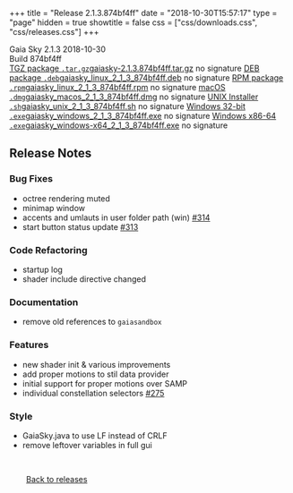 +++
title = "Release 2.1.3.874bf4ff"
date = "2018-10-30T15:57:17"
type = "page"
hidden = true
showtitle = false
css = ["css/downloads.css", "css/releases.css"]
+++

<div class="download-container">
<div id="download-title">
<i class="i mdi:tag"></i>
Gaia Sky <span class="downloads-version">2.1.3</span> 
<time class="downloads-releasedate" datetime="2018-10-30T15:57:17" title="Published: 2018-10-30T15:57:17"><i class="i mdi:calendar"></i> 2018-10-30</time>
<div class="downloads-build">Build 874bf4ff</div></div>
<div class="download-section">
<a href="https://gaia.ari.uni-heidelberg.de/gaiasky/releases/2.1.3.874bf4ff/gaiasky-2.1.3.874bf4ff.tar.gz" class="download-button"><i class="i mdi:zip-box"></i> TGZ package <code>.tar.gz</code><span class="download-sub">gaiasky-2.1.3.874bf4ff.tar.gz</span></a>
<span class="signature">no signature</span>
<a href="https://gaia.ari.uni-heidelberg.de/gaiasky/releases/2.1.3.874bf4ff/gaiasky_linux_2_1_3_874bf4ff.deb" class="download-button"><i class="i mdi:debian"></i> DEB package <code>.deb</code><span class="download-sub">gaiasky_linux_2_1_3_874bf4ff.deb</span></a>
<span class="signature">no signature</span>
<a href="https://gaia.ari.uni-heidelberg.de/gaiasky/releases/2.1.3.874bf4ff/gaiasky_linux_2_1_3_874bf4ff.rpm" class="download-button"><i class="i mdi:fedora"></i> RPM package <code>.rpm</code><span class="download-sub">gaiasky_linux_2_1_3_874bf4ff.rpm</span></a>
<span class="signature">no signature</span>
<a href="https://gaia.ari.uni-heidelberg.de/gaiasky/releases/2.1.3.874bf4ff/gaiasky_macos_2_1_3_874bf4ff.dmg" class="download-button"><i class="i fa6-brands:apple"></i> macOS <code>.dmg</code><span class="download-sub">gaiasky_macos_2_1_3_874bf4ff.dmg</span></a>
<span class="signature">no signature</span>
<a href="https://gaia.ari.uni-heidelberg.de/gaiasky/releases/2.1.3.874bf4ff/gaiasky_unix_2_1_3_874bf4ff.sh" class="download-button"><i class="i token:unix"></i> UNIX Installer <code>.sh</code><span class="download-sub">gaiasky_unix_2_1_3_874bf4ff.sh</span></a>
<span class="signature">no signature</span>
<a href="https://gaia.ari.uni-heidelberg.de/gaiasky/releases/2.1.3.874bf4ff/gaiasky_windows_2_1_3_874bf4ff.exe" class="download-button"><i class="i fa6-brands:windows"></i> Windows 32-bit <code>.exe</code><span class="download-sub">gaiasky_windows_2_1_3_874bf4ff.exe</span></a>
<span class="signature">no signature</span>
<a href="https://gaia.ari.uni-heidelberg.de/gaiasky/releases/2.1.3.874bf4ff/gaiasky_windows-x64_2_1_3_874bf4ff.exe" class="download-button"><i class="i fa6-brands:windows"></i> Windows x86-64 <code>.exe</code><span class="download-sub">gaiasky_windows-x64_2_1_3_874bf4ff.exe</span></a>
<span class="signature">no signature</span>
</div>
</div>

<section class="release-notes">

# Release Notes

### Bug Fixes

* octree rendering muted
* minimap window
* accents and umlauts in user folder path (win) [#314](https://gitlab.com/langurmonkey/gaiasky/issues/314)
* start button status update [#313](https://gitlab.com/langurmonkey/gaiasky/issues/313)

### Code Refactoring

* startup log
* shader include directive changed

### Documentation

* remove old references to `gaiasandbox`

### Features

* new shader init & various improvements
* add proper motions to stil data provider
* initial support for proper motions over SAMP
* individual constellation selectors [#275](https://gitlab.com/langurmonkey/gaiasky/issues/275)

### Style

* GaiaSky.java to use LF instead of CRLF
* remove leftover variables in full gui
</section>


<p class="center-text" style="padding: 30px;"><a href="/downloads/releases"><i class="i mdi:arrow-left-bold-circle"></i> Back to releases</a>
</p>
